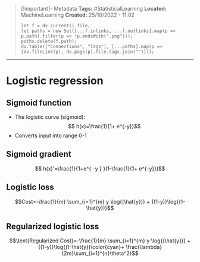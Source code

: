 > [!important]- Metadata
> **Tags:** #StatisticalLearning 
> **Located:** MachineLearning
> **Created:** 25/10/2022 - 11:02
> ```dataviewjs
> let f = dv.current().file;
> let paths = new Set([...f.inlinks, ...f.outlinks].map(p => p.path).filter(p => !p.endsWith(".png")));
> paths.delete(f.path);
> dv.table(["Connections", "Tags"], [...paths].map(p => [dv.fileLink(p), dv.page(p).file.tags.join("")]));
> ```

___
# Logistic regression
## Sigmoid function
- The logistic curve (sigmoid):
$$ h(x)=\frac{1}{1+ e^{-y}}$$
- Converts input into range 0-1

## Sigmoid gradient 
$$ h(x)'=\frac{1}{1+e^{ -y } }(1-\frac{1}{1+ e^{-y}})$$

## Logistic loss
$$Cost=-\frac{1}{m} \sum_{i=1}^{m} y \log{(\hat{y})} + {(1-y)}\log{(1-\hat{y})}$$
> 
## Regularized logistic loss 

$$\text{Regularized Cost}=-\frac{1}{m} \sum_{i=1}^{m} y \log{(\hat{y})} + {(1-y)}\log{(1-\hat{y})\color{cyan}+ \frac{\lambda} {2m}\sum_{i=1}^{n}\theta^2}$$
> 

